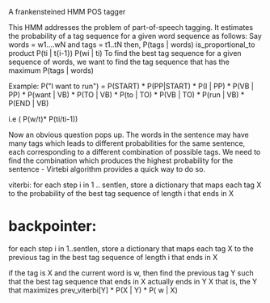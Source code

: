 A frankensteined  HMM POS tagger


This HMM addresses the problem of part-of-speech tagging. It estimates
the probability of a tag sequence for a given word sequence as follows:
Say words = w1....wN
and tags = t1..tN
then,
P(tags | words) is_proportional_to  product P(ti | t{i-1}) P(wi | ti)
To find the best tag sequence for a given sequence of words, we want to find the tag sequence that has the maximum P(tags | words)


Example: 
P("I want to run") = P(START) * P(PP|START) * P(I | PP) * P(VB | PP) * P(want | VB) * P(TO | VB) * P(to | TO) * 
P(VB | TO) * P(run | VB) * P(END | VB)

i.e ( P(w/t)* P(ti/ti-1))

Now an obvious question pops up.
The words in the sentence may have many tags which leads to different probabilities for the same sentence, each corresponding to a different combination of possible tags. 
We need to find the combination which produces the highest probability for the sentence - Virtebi algorithm provides a quick way to do so.

viterbi:
for each step i in 1 .. sentlen,
store a dictionary
that maps each tag X
to the probability of the best tag sequence of length i that ends in X

# backpointer:
for each step i in 1..sentlen,
store a dictionary
that maps each tag X
to the previous tag in the best tag sequence of length i that ends in X

 if the tag is X and the current word is w, then
 find the previous tag Y such that
 the best tag sequence that ends in X
 actually ends in Y X
 that is, the Y that maximizes
 prev_viterbi[Y] * P(X | Y) * P( w | X)
